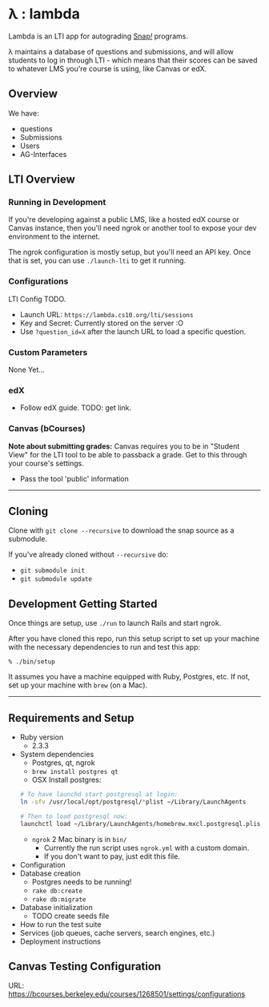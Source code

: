# λ : lambda
Lambda is an LTI app for autograding [Snap<em>!</em>][1] programs.

λ maintains a database of questions and submissions, and will allow students to
log in through LTI - which means that their scores can be saved to whatever
LMS you're course is using, like Canvas or edX.

[1]: http://snap.berkeley.edu

## Overview

We have:
* questions
* Submissions
* Users
* AG-Interfaces

## LTI Overview

### Running in Development
If you're developing against a public LMS, like a hosted edX course or Canvas
instance, then you'll need ngrok or another tool to expose your dev environment
to the internet. 

The ngrok configuration is mostly setup, but you'll need an API key. Once that
is set, you can use `./launch-lti` to get it running.

### Configurations
LTI Config TODO.

* Launch URL: `https://lambda.cs10.org/lti/sessions`
* Key and Secret: Currently stored on the server :O
* Use `?question_id=X` after the launch URL to load a specific question.

### Custom Parameters
None Yet...
### edX

* Follow edX guide. TODO: get link.

### Canvas (bCourses)
**Note about submitting grades:** Canvas requires you to be in "Student View" for the LTI tool to be able to passback a grade. Get to this through your course's settings.

* Pass the tool 'public' information

---

## Cloning
Clone with `git clone --recursive` to download the snap source as a submodule.

If you've already cloned without `--recursive` do:

* `git submodule init`
* `git submodule update`

## Development Getting Started
Once things are setup, use `./run` to launch Rails and start ngrok.

After you have cloned this repo, run this setup script to set up your machine
with the necessary dependencies to run and test this app:

    % ./bin/setup

It assumes you have a machine equipped with Ruby, Postgres, etc. If not, set up
your machine with `brew` (on a Mac).

---


## Requirements and Setup
* Ruby version
	* 2.3.3
* System dependencies
	* Postgres, qt, ngrok
	* `brew install postgres qt`
	* OSX Install postgres:
	```sh
	# To have launchd start postgresql at login:
	ln -sfv /usr/local/opt/postgresql/*plist ~/Library/LaunchAgents

	# Then to load postgresql now:
	launchctl load ~/Library/LaunchAgents/homebrew.mxcl.postgresql.plist
	```
	* `ngrok` 2 Mac binary is in `bin/`
		* Currently the run script uses `ngrok.yml` with a custom domain.
		* If you don't want to pay, just edit this file.
* Configuration
* Database creation
	* Postgres needs to be running!
	* `rake db:create`
	* `rake db:migrate`
* Database initialization
	* TODO create seeds file
* How to run the test suite
* Services (job queues, cache servers, search engines, etc.)
* Deployment instructions


## Canvas Testing Configuration
URL: https://bcourses.berkeley.edu/courses/1268501/settings/configurations

